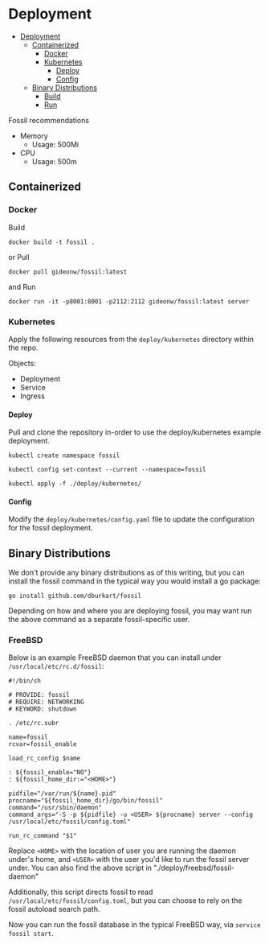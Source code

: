 # Deployment

- [Deployment](#deployment)
  - [Containerized](#containerized)
    - [Docker](#docker)
    - [Kubernetes](#kubernetes)
      - [Deploy](#deploy)
      - [Config](#config)
  - [Binary Distributions](#binary-distributions)
    - [Build](#build)
    - [Run](#run)


Fossil recommendations
- Memory
  - Usage: 500Mi
- CPU
  - Usage: 500m



## Containerized

### Docker

Build
```shell
docker build -t fossil .
```
or Pull
```shell
docker pull gideonw/fossil:latest
```
and Run
```shell
docker run -it -p8001:8001 -p2112:2112 gideonw/fossil:latest server
```

### Kubernetes
Apply the following resources from the `deploy/kubernetes` directory within the repo.

Objects:
- Deployment
- Service
- Ingress

#### Deploy
Pull and clone the repository in-order to use the deploy/kubernetes example deployment.
```shell
kubectl create namespace fossil
```
```shell
kubectl config set-context --current --namespace=fossil
```
```shell
kubectl apply -f ./deploy/kubernetes/
```

#### Config
Modify the `deploy/kubernetes/config.yaml` file to update the configuration for the fossil deployment.

## Binary Distributions

We don't provide any binary distributions as of this writing, but you can install the fossil command 
in the typical way you would install a go package:

```shell
go install github.com/dburkart/fossil
```

Depending on how and where you are deploying fossil, you may want run the above command as a separate
fossil-specific user.

### FreeBSD
Below is an example FreeBSD daemon that you can install under `/usr/local/etc/rc.d/fossil`:

```shell
#!/bin/sh

# PROVIDE: fossil
# REQUIRE: NETWORKING
# KEYWORD: shutdown

. /etc/rc.subr

name=fossil
rcvar=fossil_enable

load_rc_config $name

: ${fossil_enable="NO"}
: ${fossil_home_dir:="<HOME>"}

pidfile="/var/run/${name}.pid"
procname="${fossil_home_dir}/go/bin/fossil"
command="/usr/sbin/daemon"
command_args="-S -p ${pidfile} -u <USER> ${procname} server --config /usr/local/etc/fossil/config.toml"

run_rc_command "$1"
```

Replace `<HOME>` with the location of user you are running the daemon under's home, and `<USER>` with
the user you'd like to run the fossil server under. You can also find the above script in "./deploy/freebsd/fossil-daemon"

Additionally, this script directs fossil to read `/usr/local/etc/fossil/config.toml`, but you can choose
to rely on the fossil autoload search path.

Now you can run the fossil database in the typical FreeBSD way, via `service fossil start`.
